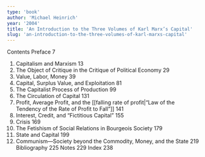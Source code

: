 ```yaml
---
type: 'book'
author: 'Michael Heinrich'
year: '2004'
title: 'An Introduction to the Three Volumes of Karl Marx’s Capital'
slug: 'an-introduction-to-the-three-volumes-of-karl-marxs-capital'
---
```


Contents Preface 7 
1. Capitalism and Marxism 13 
2. The Object of Critique in the Critique of Political Economy 29 
3. Value, Labor, Money 39 
4. Capital, Surplus Value, and Exploitation 81 
5. The Capitalist Process of Production 99 
6. The Circulation of Capital  131 
7. Profit, Average Profit, and the [[falling rate of profit|“Law of the Tendency of the Rate of Profit to Fall”]] 141 
8. Interest, Credit, and “Fictitious Capital” 155 
9. Crisis 169 
10. The Fetishism of Social Relations in Bourgeois Society 179 
11. State and Capital 199 
12. Communism—Society beyond the Commodity, Money, and the State 219 
Bibliography 225 
Notes 229
Index 238